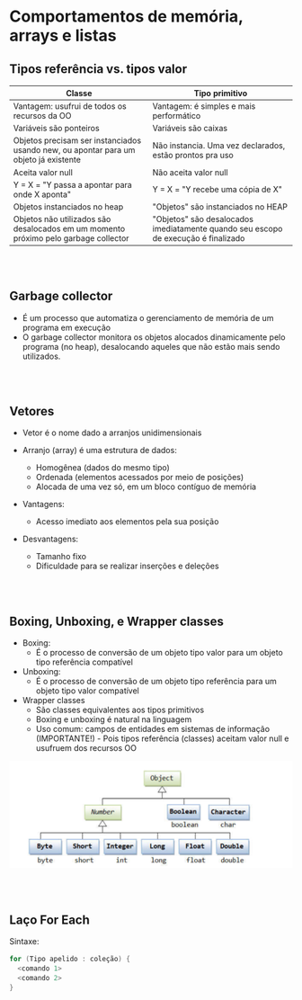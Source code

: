 # Comportamentos de memória, arrays e listas

## Tipos referência vs. tipos valor

Classe | Tipo primitivo
---- | ----
Vantagem: usufrui de todos os recursos da OO | Vantagem: é simples e mais performático
Variáveis são ponteiros | Variáveis são caixas
Objetos precisam ser instanciados usando new, ou apontar para um objeto já existente | Não instancia. Uma vez declarados, estão prontos pra uso
Aceita valor null | Não aceita valor null
Y = X = "Y passa a apontar para onde X aponta" | Y = X = "Y recebe uma cópia de X"
Objetos instanciados no heap | "Objetos" são instanciados no HEAP
Objetos não utilizados são desalocados em um momento próximo pelo garbage collector | "Objetos" são desalocados imediatamente quando seu escopo de execução é finalizado 

<br/>
<br/>

## Garbage collector
- É um processo que automatiza o gerenciamento de memória de um programa em execução
- O garbage collector monitora os objetos alocados dinamicamente pelo programa (no heap), desalocando aqueles que não estão mais sendo utilizados.

<br/>
<br/>

## Vetores

- Vetor é o nome dado a arranjos unidimensionais
- Arranjo (array) é uma estrutura de dados: 
  - Homogênea (dados do mesmo tipo)
  - Ordenada (elementos acessados por meio de posições)
  - Alocada de uma vez só, em um bloco contíguo de memória

- Vantagens: 
  - Acesso imediato aos elementos pela sua posição
- Desvantagens:
  - Tamanho fixo
  - Dificuldade para se realizar inserções e deleções

<br/>
<br/>

## Boxing, Unboxing, e Wrapper classes

- Boxing:
  -  É o processo de conversão de um objeto tipo valor para um objeto tipo referência compatível
- Unboxing:
  - É o processo de conversão de um objeto tipo referência para um objeto tipo valor compatível
- Wrapper classes
  - São classes equivalentes aos tipos primitivos
  - Boxing e unboxing é natural na linguagem
  - Uso comum: campos de entidades em sistemas de informação (IMPORTANTE!) - Pois tipos referência (classes) aceitam valor null e usufruem dos recursos OO

![Wrapper Classes](./files/Wrapper.PNG "Wrapper Classes")


<br/>
<br/>

## Laço For Each

Sintaxe:
```java
for (Tipo apelido : coleção) {
  <comando 1>
  <comando 2>
}
```


<br/>
<br/>

